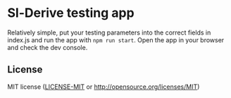 # Sl-Derive testing app

Relatively simple, put your testing parameters into the correct fields in index.js
and run the app with `npm run start`. Open the app in your browser and check the dev console.

## License

MIT license ([LICENSE-MIT](LICENSE-MIT) or http://opensource.org/licenses/MIT)

